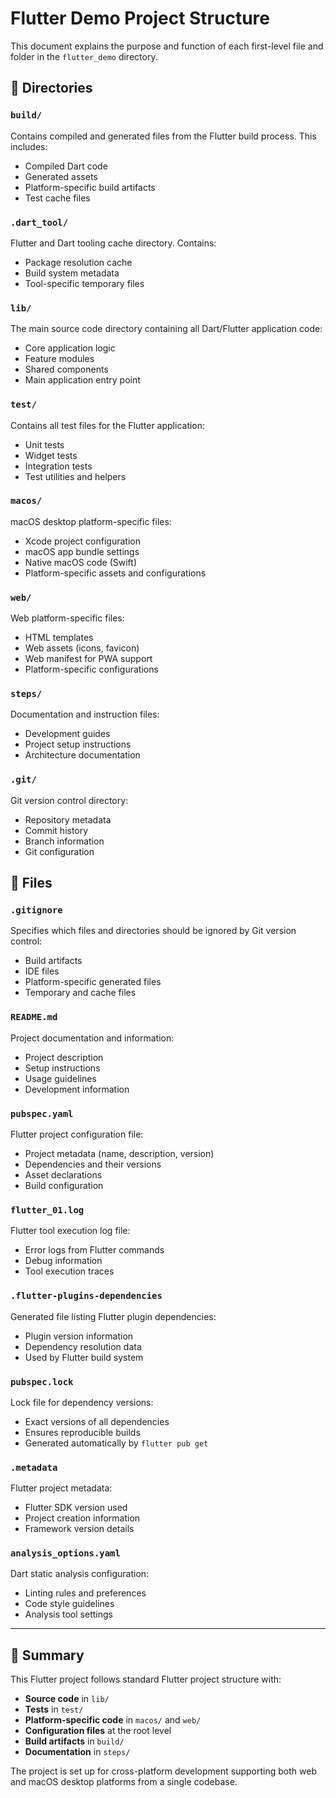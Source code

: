# Flutter Demo Project Structure

This document explains the purpose and function of each first-level file and folder in the `flutter_demo` directory.

## 📁 Directories

### `build/`
Contains compiled and generated files from the Flutter build process. This includes:
- Compiled Dart code
- Generated assets
- Platform-specific build artifacts
- Test cache files

### `.dart_tool/`
Flutter and Dart tooling cache directory. Contains:
- Package resolution cache
- Build system metadata
- Tool-specific temporary files

### `lib/`
The main source code directory containing all Dart/Flutter application code:
- Core application logic
- Feature modules
- Shared components
- Main application entry point

### `test/`
Contains all test files for the Flutter application:
- Unit tests
- Widget tests
- Integration tests
- Test utilities and helpers


### `macos/`
macOS desktop platform-specific files:
- Xcode project configuration
- macOS app bundle settings
- Native macOS code (Swift)
- Platform-specific assets and configurations

### `web/`
Web platform-specific files:
- HTML templates
- Web assets (icons, favicon)
- Web manifest for PWA support
- Platform-specific configurations

### `steps/`
Documentation and instruction files:
- Development guides
- Project setup instructions
- Architecture documentation

### `.git/`
Git version control directory:
- Repository metadata
- Commit history
- Branch information
- Git configuration

## 📄 Files

### `.gitignore`
Specifies which files and directories should be ignored by Git version control:
- Build artifacts
- IDE files
- Platform-specific generated files
- Temporary and cache files

### `README.md`
Project documentation and information:
- Project description
- Setup instructions
- Usage guidelines
- Development information

### `pubspec.yaml`
Flutter project configuration file:
- Project metadata (name, description, version)
- Dependencies and their versions
- Asset declarations
- Build configuration

### `flutter_01.log`
Flutter tool execution log file:
- Error logs from Flutter commands
- Debug information
- Tool execution traces

### `.flutter-plugins-dependencies`
Generated file listing Flutter plugin dependencies:
- Plugin version information
- Dependency resolution data
- Used by Flutter build system

### `pubspec.lock`
Lock file for dependency versions:
- Exact versions of all dependencies
- Ensures reproducible builds
- Generated automatically by `flutter pub get`

### `.metadata`
Flutter project metadata:
- Flutter SDK version used
- Project creation information
- Framework version details

### `analysis_options.yaml`
Dart static analysis configuration:
- Linting rules and preferences
- Code style guidelines
- Analysis tool settings


---

## 🎯 Summary

This Flutter project follows standard Flutter project structure with:
- **Source code** in `lib/`
- **Tests** in `test/`
- **Platform-specific code** in `macos/` and `web/`
- **Configuration files** at the root level
- **Build artifacts** in `build/`
- **Documentation** in `steps/`

The project is set up for cross-platform development supporting both web and macOS desktop platforms from a single codebase.
